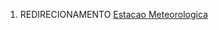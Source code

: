 1.  REDIRECIONAMENTO <a href="Estacao_Meteorologica" class="wikilink" title="Estacao Meteorologica">Estacao Meteorologica</a>
